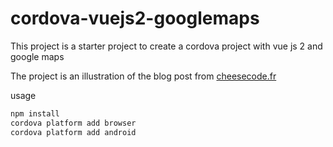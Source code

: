 # cordova-vuejs2-googlemaps
This project is a starter project to create a cordova project with vue js 2 and google maps

The project is an illustration of the blog post from [cheesecode.fr](http://cheesecode.fr/creer-une-application-mobile-avec-vue-js-2-et-cordova/)

usage 
```bash
npm install
cordova platform add browser
cordova platform add android
```

